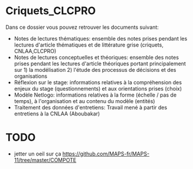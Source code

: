 # Criquets_CLCPRO
 
Dans ce dossier vous pouvez retrouver les documents suivant: 
- Notes de lectures thématiques: ensemble des notes prises pendant les lectures d'article thématiques et de littérature grise (criquets, CNLAA,CLCPRO)
- Notes de lectures conceptuelles et théoriques: ensemble des notes prises pendant les lectures d'article théoriques portant principalement sur 1) la modélisation 2) l'étude des processus de décisions et des organisations
- Réflexion sur le stage: informations relatives à la compréhension des enjeux du stage (questionnements) et aux orientations prises (choix)
- Modèle Netlogo: informations relatives à la forme (échelle / pas de temps), à l'organisation et au contenu du modèle (entités)
- Traitement des données d'entretiens: Travail mené à partir des entretiens à la CNLAA (Aboubakar)


# TODO

- jetter un oeil sur ça https://github.com/MAPS-fr/MAPS-11/tree/master/COMPOTE
